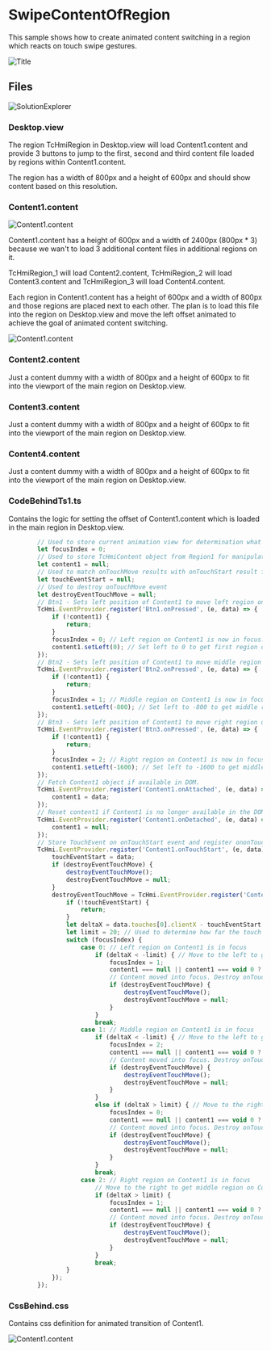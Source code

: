 # SwipeContentOfRegion

This sample shows how to create animated content switching in a region which reacts on touch swipe gestures.

![Title](README/Title.png)

## Files

![SolutionExplorer](README/SolutionExplorer1.png) 

### Desktop.view

The region TcHmiRegion in Desktop.view will load Content1.content and provide 3 buttons to jump to the first, second and third content file loaded by regions within Content1.content. 

The region has a width of 800px and a height of 600px and should show content based on this resolution.

### Content1.content

![Content1.content](README/Content1-Content.png) 

Content1.content has a height of 600px and a width of 2400px (800px * 3) because we wan't to load 3 additional content files in additional regions on it.

TcHmiRegion_1 will load Content2.content, TcHmiRegion_2 will load Content3.content and TcHmiRegion_3 will load Content4.content.

Each region in Content1.content has a height of 600px and a width of 800px and those regions are placed next to each other. 
The plan is to load this file into the region on Desktop.view and move the left offset animated to achieve the goal of animated content switching.

![Content1.content](README/Content1-Designer.png) 


### Content2.content

Just a content dummy with a width of 800px and a height of 600px to fit into the viewport of the main region on Desktop.view.

### Content3.content

Just a content dummy with a width of 800px and a height of 600px to fit into the viewport of the main region on Desktop.view.

### Content4.content

Just a content dummy with a width of 800px and a height of 600px to fit into the viewport of the main region on Desktop.view.

### CodeBehindTs1.ts

Contains the logic for setting the offset of Content1.content which is loaded in the main region in Desktop.view.
```` js
        // Used to store current animation view for determination what is next view.
        let focusIndex = 0;
        // Used to store TcHmiContent object from Region1 for manipulation.
        let content1 = null;
        // Used to match onTouchMove results with onTouchStart result for determination if animation should be started.
        let touchEventStart = null;
        // Used to destroy onTouchMove event
        let destroyEventTouchMove = null;
        // Btn1 - Sets left position of Content1 to move left region on Content1 into focus.
        TcHmi.EventProvider.register('Btn1.onPressed', (e, data) => {
            if (!content1) {
                return;
            }
            focusIndex = 0; // Left region on Content1 is now in focus. 
            content1.setLeft(0); // Set left to 0 to get first region on Content1 into focus.
        });
        // Btn2 - Sets left position of Content1 to move middle region on Content1 into focus.
        TcHmi.EventProvider.register('Btn2.onPressed', (e, data) => {
            if (!content1) {
                return;
            }
            focusIndex = 1; // Middle region on Content1 is now in focus. 
            content1.setLeft(-800); // Set left to -800 to get middle region on Content1 into focus.
        });
        // Btn3 - Sets left position of Content1 to move right region on Content1 into focus.
        TcHmi.EventProvider.register('Btn3.onPressed', (e, data) => {
            if (!content1) {
                return;
            }
            focusIndex = 2; // Right region on Content1 is now in focus. 
            content1.setLeft(-1600); // Set left to -1600 to get middle region on Content1 into focus.
        });
        // Fetch Content1 object if available in DOM.
        TcHmi.EventProvider.register('Content1.onAttached', (e, data) => {
            content1 = data;
        });
        // Reset content1 if Content1 is no longer available in the DOM.
        TcHmi.EventProvider.register('Content1.onDetached', (e, data) => {
            content1 = null;
        });
        // Store TouchEvent on onTouchStart event and register ononTouchMove event.
        TcHmi.EventProvider.register('Content1.onTouchStart', (e, data) => {
            touchEventStart = data;
            if (destroyEventTouchMove) {
                destroyEventTouchMove();
                destroyEventTouchMove = null;
            }
            destroyEventTouchMove = TcHmi.EventProvider.register('Content1.onTouchMove', (e, data) => {
                if (!touchEventStart) {
                    return;
                }
                let deltaX = data.touches[0].clientX - touchEventStart.touches[0].clientX; // Calculate how far touch (finger) was moved since onTouchStart.
                let limit = 20; // Used to determine how far the touch (finger) has to be moved to trigger animation.
                switch (focusIndex) {
                    case 0: // Left region on Content1 is in focus
                        if (deltaX < -limit) { // Move to the left to get middle region on Content1 into focus.
                            focusIndex = 1;
                            content1 === null || content1 === void 0 ? void 0 : content1.setLeft(-800);
                            // Content moved into focus. Destroy onTouchMove event to avoid further move actions for this touch interaction.
                            if (destroyEventTouchMove) {
                                destroyEventTouchMove();
                                destroyEventTouchMove = null;
                            }
                        }
                        break;
                    case 1: // Middle region on Content1 is in focus
                        if (deltaX < -limit) { // Move to the left to get right region on Content1 into focus.
                            focusIndex = 2;
                            content1 === null || content1 === void 0 ? void 0 : content1.setLeft(-1600);
                            // Content moved into focus. Destroy onTouchMove event to avoid further move actions for this touch interaction.
                            if (destroyEventTouchMove) {
                                destroyEventTouchMove();
                                destroyEventTouchMove = null;
                            }
                        }
                        else if (deltaX > limit) { // Move to the right to get left region on Content1 into focus.
                            focusIndex = 0;
                            content1 === null || content1 === void 0 ? void 0 : content1.setLeft(0);
                            // Content moved into focus. Destroy onTouchMove event to avoid further move actions for this touch interaction.
                            if (destroyEventTouchMove) {
                                destroyEventTouchMove();
                                destroyEventTouchMove = null;
                            }
                        }
                        break;
                    case 2: // Right region on Content1 is in focus
                        // Move to the right to get middle region on Content1 into focus.
                        if (deltaX > limit) {
                            focusIndex = 1;
                            content1 === null || content1 === void 0 ? void 0 : content1.setLeft(-800);
                            // Content moved into focus. Destroy onTouchMove event to avoid further move actions for this touch interaction.
                            if (destroyEventTouchMove) {
                                destroyEventTouchMove();
                                destroyEventTouchMove = null;
                            }
                        }
                        break;
                }
            });
        });
````


### CssBehind.css

Contains css definition for animated transition of Content1.

![Content1.content](README/CssBehind1.png) 